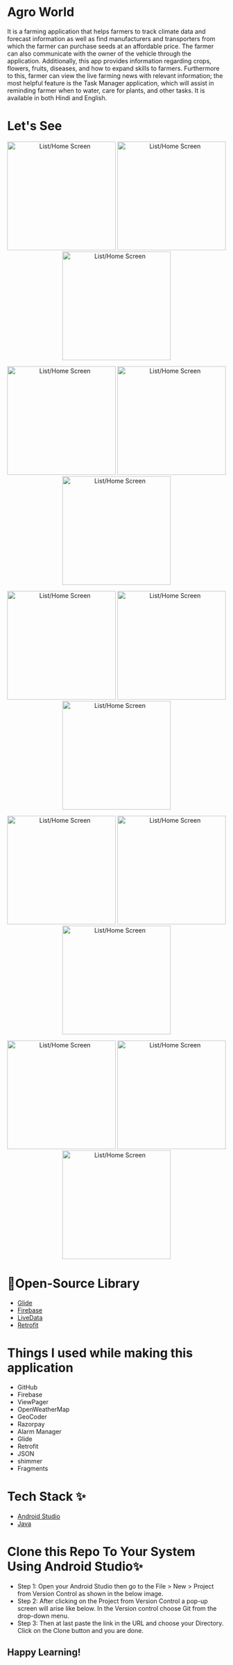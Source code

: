 
# **Agro World**
It is a farming application that helps farmers to track climate data and forecast information as well as find manufacturers and transporters from which the farmer can purchase seeds at an affordable price. The farmer can also communicate with the owner of the vehicle through the application. Additionally, this app provides information regarding crops, flowers, fruits, diseases, and how to expand skills to farmers. Furthermore to this, farmer can view the live farming news with relevant information; the most helpful feature is the Task Manager application, which will assist in reminding farmer when to water, care for plants, and other tasks. It is available in both Hindi and English.

# Let's See
<p align="center">
  <img src="AgroWorld/Screenshot_2023-05-21-19-41-00-84_5ec7e816060045b6c606e134dbcd91af.jpg" width="250" alt="List/Home Screen">
  <img src="AgroWorld/Screenshot_2023-05-21-19-41-09-67_5ec7e816060045b6c606e134dbcd91af.jpg" width="250" alt="List/Home Screen">
  <img src="AgroWorld/Screenshot_2023-05-21-19-41-38-61_5ec7e816060045b6c606e134dbcd91af.jpg" width="250" alt="List/Home Screen">
</p>

<p align="center">
  <img src="AgroWorld/Screenshot_2023-05-21-19-41-48-07_5ec7e816060045b6c606e134dbcd91af.jpg" width="250" alt="List/Home Screen">
  <img src="AgroWorld/Screenshot_2023-05-21-19-46-05-07_5ec7e816060045b6c606e134dbcd91af.jpg" width="250" alt="List/Home Screen">
  <img src="AgroWorld/Screenshot_2023-05-21-19-46-24-88_5ec7e816060045b6c606e134dbcd91af.jpg" width="250" alt="List/Home Screen">

</p>
<p align="center">
  <img src="AgroWorld/Screenshot_2023-05-21-19-46-40-81_5ec7e816060045b6c606e134dbcd91af.jpg" width="250" alt="List/Home Screen">
  <img src="AgroWorld/Screenshot_2023-05-21-19-49-11-12_5ec7e816060045b6c606e134dbcd91af.jpg" width="250" alt="List/Home Screen">
  <img src="AgroWorld/Screenshot_2023-05-21-19-42-39-47_5ec7e816060045b6c606e134dbcd91af.jpg" width="250" alt="List/Home Screen">
</p>
<p align="center">
      <img src="AgroWorld/Screenshot_2023-05-21-19-42-53-60_5ec7e816060045b6c606e134dbcd91af.jpg" width="250" alt="List/Home Screen">
  <img src="AgroWorld/Screenshot_2023-05-21-19-43-06-44_5ec7e816060045b6c606e134dbcd91af.jpg" width="250" alt="List/Home Screen">
  <img src="AgroWorld/Screenshot_2023-05-21-19-45-10-12_5ec7e816060045b6c606e134dbcd91af.jpg" width="250" alt="List/Home Screen">
</p>
<p align="center">
  <img src="AgroWorld/Screenshot_2023-05-21-19-44-25-06_5ec7e816060045b6c606e134dbcd91af.jpg" width="250" alt="List/Home Screen">
  <img src="AgroWorld/Screenshot_2023-05-21-19-47-13-85_5ec7e816060045b6c606e134dbcd91af.jpg" width="250" alt="List/Home Screen">
  <img src="AgroWorld/Screenshot_2023-05-21-19-47-17-03_5ec7e816060045b6c606e134dbcd91af.jpg" width="250" alt="List/Home Screen">
</p>

# 🔗Open-Source Library
* [Glide](https://github.com/bumptech/glide)
* [Firebase](https://firebase.google.com/docs/auth)
* [LiveData](https://developer.android.com/reference/androidx/lifecycle/LiveData)
* [Retrofit](https://square.github.io/retrofit/)

# Things I used while making this application

* GitHub
* Firebase
* ViewPager
* OpenWeatherMap
* GeoCoder
* Razorpay
* Alarm Manager
* Glide
* Retrofit
* JSON
* shimmer
* Fragments

# Tech Stack ✨

* [Android Studio](https://developer.android.com/studio)
* [Java](https://www.java.com/en/)

# Clone this Repo To Your System Using Android Studio✨

* Step 1: Open your Android Studio then go to the File > New > Project from Version Control as shown in the below image.
* Step 2: After clicking on the Project from Version Control a pop-up screen will arise like below. In the Version control choose Git from the drop-down menu.
* Step 3: Then at last paste the link in the URL and choose your Directory. Click on the Clone button and you are done.
    
## Happy Learning!
